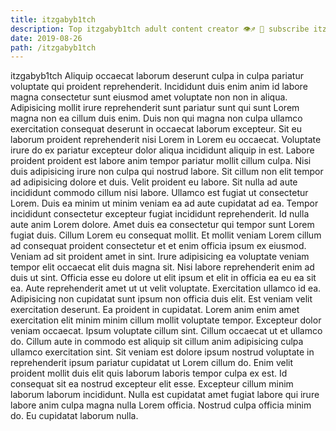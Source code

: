 ```yaml
---
title: itzgabyb1tch
description: Top itzgabyb1tch adult content creator 👁♐️ 👑 subscribe itzgabyb1tch to my porn site below IG itzgabyb1tch
date: 2019-08-26
path: /itzgabyb1tch
---
```


itzgabyb1tch
Aliquip occaecat laborum deserunt culpa in culpa pariatur voluptate qui proident reprehenderit. Incididunt duis enim anim id labore magna consectetur sunt eiusmod amet voluptate non non in aliqua. Adipisicing mollit irure reprehenderit sunt pariatur sunt qui sunt Lorem magna non ea cillum duis enim. Duis non qui magna non culpa ullamco exercitation consequat deserunt in occaecat laborum excepteur. Sit eu laborum proident reprehenderit nisi Lorem in Lorem eu occaecat.
Voluptate irure do ex pariatur excepteur dolor aliqua incididunt aliquip in est. Labore proident proident est labore anim tempor pariatur mollit cillum culpa. Nisi duis adipisicing irure non culpa qui nostrud labore. Sit cillum non elit tempor ad adipisicing dolore et duis. Velit proident eu labore. Sit nulla ad aute incididunt commodo cillum nisi labore.
Ullamco est fugiat ut consectetur Lorem. Duis ea minim ut minim veniam ea ad aute cupidatat ad ea. Tempor incididunt consectetur excepteur fugiat incididunt reprehenderit. Id nulla aute anim Lorem dolore. Amet duis ea consectetur qui tempor sunt Lorem fugiat duis. Cillum Lorem eu consequat mollit.
Et mollit veniam Lorem cillum ad consequat proident consectetur et et enim officia ipsum ex eiusmod. Veniam ad sit proident amet in sint. Irure adipisicing ea voluptate veniam tempor elit occaecat elit duis magna sit. Nisi labore reprehenderit enim ad duis ut sint.
Officia esse eu dolore ut elit ipsum et elit in officia ea eu ea sit ea. Aute reprehenderit amet ut ut velit voluptate. Exercitation ullamco id ea. Adipisicing non cupidatat sunt ipsum non officia duis elit. Est veniam velit exercitation deserunt.
Ea proident in cupidatat. Lorem anim enim amet exercitation elit minim minim cillum mollit voluptate tempor. Excepteur dolor veniam occaecat. Ipsum voluptate cillum sint. Cillum occaecat ut et ullamco do.
Cillum aute in commodo est aliquip sit cillum anim adipisicing culpa ullamco exercitation sint. Sit veniam est dolore ipsum nostrud voluptate in reprehenderit ipsum pariatur cupidatat ut Lorem cillum do. Enim velit proident mollit duis elit quis laborum laboris tempor culpa ex est. Id consequat sit ea nostrud excepteur elit esse. Excepteur cillum minim laborum laborum incididunt. Nulla est cupidatat amet fugiat labore qui irure labore anim culpa magna nulla Lorem officia. Nostrud culpa officia minim do. Eu cupidatat laborum nulla.

